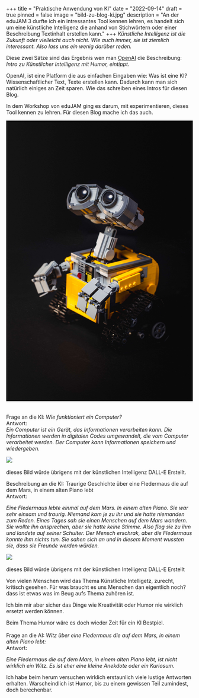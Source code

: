 +++
title = "Praktische Anwendung von KI"
date = "2022-09-14"
draft = true
pinned = false
image = "bild-zu-blog-ki.jpg"
description = "An der eduJAM 3 durfte ich ein intressantes Tool kennen lehren, es handelt sich um eine künstliche Intelligenz die anhand von Stichwörtern oder einer Beschreibung Textinhalt erstellen kann."
+++
*Künstliche Intelligenz ist die Zukunft oder vielleicht auch nicht. Wie auch immer, sie ist ziemlich interessant. Also lass uns ein wenig darüber reden.*

D﻿iese zwei Sätze sind das Ergebnis wen man [OpenAI](https://beta.openai.com/playground) die Beschreibung: *Intro zu Künstlicher Intelligenz mit Humor, eintippt.*

O﻿penAI, ist eine Platform die aus einfachen Eingaben wie: Was ist eine KI? Wissenschaftlicher Text, Texte erstellen kann. Dadurch kann man sich natürlich einiges an Zeit sparen. Wie das schreiben eines Intros für diesen Blog.

I﻿n dem Workshop von eduJAM ging es darum, mit experimentieren, dieses Tool kennen zu lehren. Für diesen Blog mache ich das auch.

![](jason-leung-idqvmcpfoci-unsplash-1-.jpg)

\
F﻿rage an die KI: *Wie funktioniert ein Computer?*\
Antwort:\
*Ein Computer ist ein Gerät, das Informationen verarbeiten kann. Die Informationen werden in digitalen Codes umgewandelt, die vom Computer verarbeitet werden. Der Computer kann Informationen speichern und wiedergeben.*

![](dall·e-2022-09-21-08.48.22-computer-at-the-mars-pixel-art.jpg)

dieses Bild würde übrigens mit der künstlichen Intelligenz DALL-E Erstellt.

Beschreibung an die KI: Traurige Geschichte über eine Fledermaus die auf dem Mars, in einem alten Piano lebt\
A﻿ntwort: 

*Eine Fledermaus lebte einmal auf dem Mars. In einem alten Piano. Sie war sehr einsam und traurig. Niemand kam je zu ihr und sie hatte niemanden zum Reden. Eines Tages sah sie einen Menschen auf dem Mars wandern. Sie wollte ihn ansprechen, aber sie hatte keine Stimme. Also flog sie zu ihm und landete auf seiner Schulter. Der Mensch erschrak, aber die Fledermaus konnte ihm nichts tun. Sie sahen sich an und in diesem Moment wussten sie, dass sie Freunde werden würden.*

![](dall·e-2022-09-21-08.44.18-fledermaus-auf-dem-mars-in-einem-piano-oil.jpg)

dieses Bild würde übrigens mit der künstlichen Intelligenz DALL-E Erstellt

V﻿on vielen Menschen wird das Thema Künstliche Intelligetz, zurecht, kritisch gesehen. Für was braucht es uns Menschen dan eigentlich noch? dass ist etwas was im Beug aufs Thema zuhören ist. 

I﻿ch bin mir aber sicher das Dinge wie Kreativität oder Humor nie wirklich ersetzt werden können. 

B﻿eim Thema Humor wäre es doch wieder Zeit für ein KI Bestpiel.\
\
F﻿rage an die AI: *Witz über eine Fledermaus die auf dem Mars, in einem alten Piano lebt:*\
A﻿ntwort: 

*Eine Fledermaus die auf dem Mars, in einem alten Piano lebt, ist nicht wirklich ein Witz. Es ist eher eine kleine Anekdote oder ein Kuriosum.*

Ich habe beim herum versuchen wirklich erstaunlich viele lustige Antworten erhalten. Warscheindlich ist Humor, bis zu einem gewissen Teil zumindest, doch berechenbar.